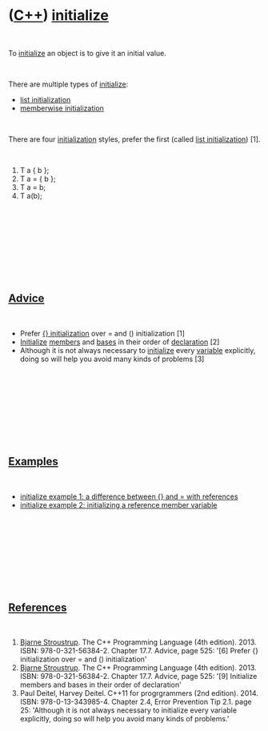 
 

 

 

 

 

([C++](Cpp.md)) [initialize](CppInitialize.md)
================================================

 

To [initialize](CppInitialize.md) an object is to give it an initial
value.

 

There are multiple types of [initialize](CppInitialize.md):

-   [list initialization](CppListInitialization.md)
-   [memberwise initialization](CppMemberwiseInitialization.md)

 

There are four [initialization](CppInitialize.md) styles, prefer the
first (called [list initialization](CppListInitialization.md)) \[1\].

 

1.  T a { b };
2.  T a = { b };
3.  T a = b;
4.  T a(b);

 

 

 

 

 

[Advice](CppAdvice.md)
-----------------------

 

-   Prefer [{} initialization](CppListInitialization.md) over = and ()
    initialization \[1\]
-   [Initialize](CppInitialize.md) [members](CppClassMember.md) and
    [bases](CppBaseClass.md) in their order of
    [declaration](CppDeclaration.md) \[2\]
-   Although it is not always necessary to
    [initialize](CppInitialize.md) every [variable](CppVariable.md)
    explicitly, doing so will help you avoid many kinds of problems
    \[3\]

 

 

 

 

 

[Examples](CppExamples.md)
---------------------------

 

-   [initialize example 1: a difference between {} and = with
    references](CppInitializeExample1.md)
-   [initialize example 2: initializing a reference member
    variable](CppInitializeExample2.md)

 

 

 

 

 

[References](CppReferences.md)
-------------------------------

 

1.  [Bjarne Stroustrup](CppBjarneStroustrup.md). The C++ Programming
    Language (4th edition). 2013. ISBN: 978-0-321-56384-2. Chapter 17.7.
    Advice, page 525: '\[6\] Prefer {} initialization over = and ()
    initialization'
2.  [Bjarne Stroustrup](CppBjarneStroustrup.md). The C++ Programming
    Language (4th edition). 2013. ISBN: 978-0-321-56384-2. Chapter 17.7.
    Advice, page 525: '\[9\] Initialize members and bases in their order
    of declaration'
3.  Paul Deitel, Harvey Deitel. C++11 for progrgrammers (2nd edition).
    2014. ISBN: 978-0-13-343985-4. Chapter 2.4, Error Prevention
    Tip 2.1. page 25: 'Although it is not always necessary to initialize
    every variable explicitly, doing so will help you avoid many kinds
    of problems.'

 

 

 

 

 

 

